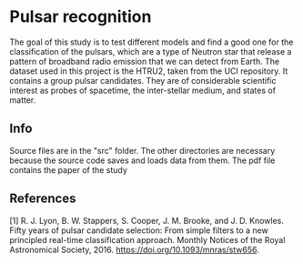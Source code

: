 # Pulsar recognition

The goal of this study is to test different models and find a good one for the classification of the pulsars, which are a type of Neutron star that release a pattern of broadband radio emission that we can detect from Earth. The dataset used in this project is the HTRU2, taken from the UCI repository.
It contains a group pulsar candidates. They are of considerable scientific interest as probes of spacetime, the inter-stellar medium, and states of matter.

## Info

Source files are in the "src" folder.
The other directories are necessary because the source code saves and loads data from them.
The pdf file contains the paper of the study

## References

[1] R. J. Lyon, B. W. Stappers, S. Cooper, J. M. Brooke, and J. D. Knowles. Fifty years of pulsar candidate
selection: From simple filters to a new principled real-time classification approach. Monthly
Notices of the Royal Astronomical Society, 2016. https://doi.org/10.1093/mnras/stw656.

